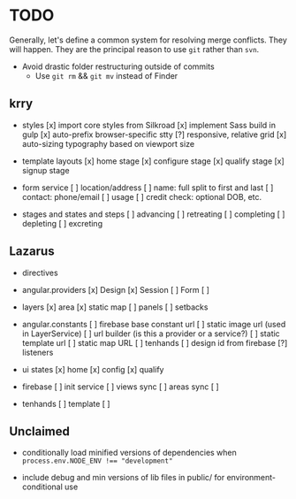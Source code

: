 # TODO

Generally, let's define a common system for resolving merge conflicts. They will happen. They are the principal reason to use `git` rather than `svn`.

* Avoid drastic folder restructuring outside of commits
    * Use `git rm` && `git mv` instead of Finder

## krry

* styles
    [x] import core styles from Silkroad
    [x] implement Sass build in gulp
    [x] auto-prefix browser-specific stty
    [?] responsive, relative grid
    [x] auto-sizing typography based on viewport size

* template layouts
    [x] home stage
    [x] configure stage
    [x] qualify stage
    [x] signup stage

* form service
    [ ] location/address
    [ ] name: full split to first and last
    [ ] contact: phone/email
    [ ] usage
    [ ] credit check: optional DOB, etc.

* stages and states and steps
    [ ] advancing
    [ ] retreating
    [ ] completing
    [ ] depleting
    [ ] excreting

## Lazarus

* directives
    
* angular.providers
    [x] Design
    [x] Session
    [ ] Form
    [ ] 


* layers
    [x] area
    [x] static map
    [ ] panels
    [ ] setbacks

* angular.constants
    [ ] firebase base constant url
    [ ] static image url (used in LayerService)
    [ ] url builder (is this a provider or a service?)
        [ ] static template url
        [ ] static map URL
        [ ] tenhands
        [ ] design id from firebase
    [?] listeners




* ui states
    [x] home
    [x] config
    [x] qualify

* firebase
    [ ] init service
    [ ] views sync
    [ ] areas sync
    [ ] 

* tenhands
    [ ] template
    [ ] 
    
## Unclaimed

* conditionally load minified versions of dependencies when `process.env.NODE_ENV !== "development"`

* include debug and min versions of lib files in public/ for environment-conditional use
